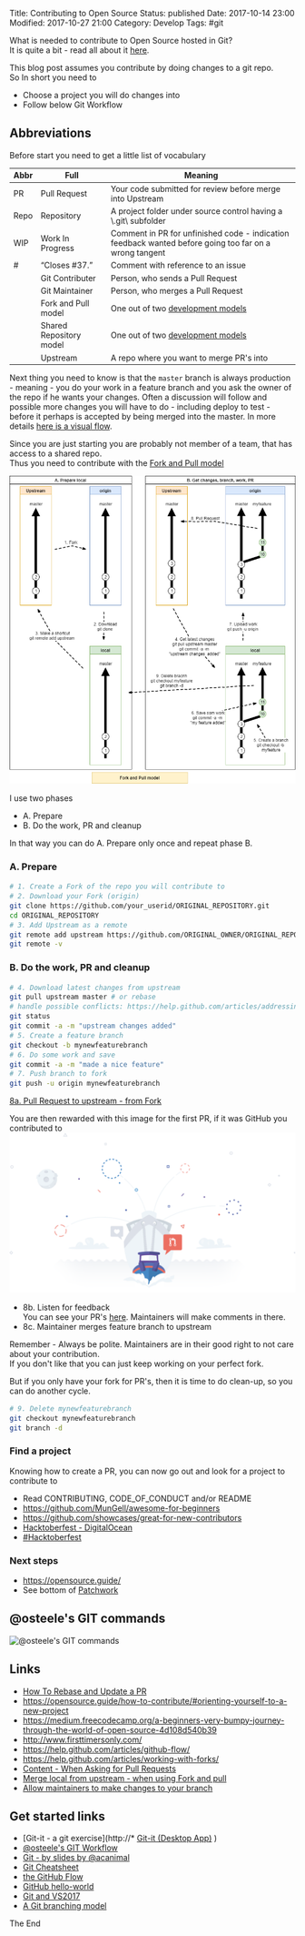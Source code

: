 Title: Contributing to Open Source
Status: published
Date: 2017-10-14 23:00
Modified: 2017-10-27 21:00
Category: Develop
Tags: #git

What is needed to contribute to Open Source hosted in Git?  
It is quite a bit - read all about it [here](https://opensource.guide/how-to-contribute/).

This blog post assumes you contribute by doing changes to a git repo.  
So In short you need to

* Choose a project you will do changes into
* Follow below Git Workflow

## Abbreviations

Before start you need to get a little list of vocabulary

|Abbr|Full|Meaning|
|---|---|---|
|PR|Pull Request|Your code submitted for review before merge into Upstream|
|Repo|Repository|A project folder under source control having a \\.git\ subfolder|
|WIP|Work In Progress|Comment in PR for unfinished code - indication feedback wanted before going too far on a wrong tangent|
|#|“Closes #37.”|Comment with reference to an issue|
||Git Contributer|Person, who sends a Pull Request|
||Git Maintainer|Person, who merges a Pull Request|
||Fork and Pull model|One out of two [development models](https://help.github.com/articles/about-collaborative-development-models/)|
||Shared Repository model|One out of two [development models](https://help.github.com/articles/about-collaborative-development-models/)|
||Upstream|A repo where you want to merge PR's into|

Next thing you need to know is that the `master` branch is always production - meaning - you do your work in a feature branch and you ask the owner of the repo if he wants your changes. Often a discussion will follow and possible more changes you will have to do - including deploy to test - before it perhaps is accepted by being merged into the master.
In more details [here is a visual flow](https://guides.github.com/introduction/flow/).

Since you are just starting you are probably not member of a team, that has access to a shared repo.  
Thus you need to contribute with the [Fork and Pull model](https://help.github.com/articles/about-collaborative-development-models/)

![Fork and Pull model](img/2017/2017-10-14-Fork-and-Pull.png "Fork and Pull model")

I use two phases

* A. Prepare
* B. Do the work, PR and cleanup

In that way you can do A. Prepare only once and repeat phase B.

### A. Prepare

```bash
# 1. Create a Fork of the repo you will contribute to
# 2. Download your Fork (origin)
git clone https://github.com/your_userid/ORIGINAL_REPOSITORY.git
cd ORIGINAL_REPOSITORY
# 3. Add Upstream as a remote
git remote add upstream https://github.com/ORIGINAL_OWNER/ORIGINAL_REPOSITORY.git
git remote -v
```

### B. Do the work, PR and cleanup

```bash
# 4. Download latest changes from upstream
git pull upstream master # or rebase
# handle possible conflicts: https://help.github.com/articles/addressing-merge-conflicts/
git status
git commit -a -m "upstream changes added"
# 5. Create a feature branch
git checkout -b mynewfeaturebranch
# 6. Do some work and save
git commit -a -m "made a nice feature"
# 7. Push branch to fork
git push -u origin mynewfeaturebranch
``` 
[8a. Pull Request to upstream - from Fork](https://help.github.com/articles/creating-a-pull-request-from-a-fork/)  

You are then rewarded with this image for the first PR, if it was GitHub you contributed to  
![The first Pull Request](img/2017/2017-10-14-profile-first-pr.png "The first Pull Request")

* 8b. Listen for feedback  
You can see your PR's [here](https://github.com/pulls). Maintainers will make comments in there.
* 8c. Maintainer merges feature branch to upstream

Remember - Always be polite. Maintainers are in their good right to not care about your contribution.  
If you don't like that you can just keep working on your perfect fork.

But if you only have your fork for PR's, then it is time to do clean-up, so you can do another cycle.

```bash
# 9. Delete mynewfeaturebranch
git checkout mynewfeaturebranch
git branch -d
```

### Find a project

Knowing how to create a PR, you can now go out and look for a project to contribute to

* Read CONTRIBUTING, CODE_OF_CONDUCT and/or README
* <https://github.com/MunGell/awesome-for-beginners>
* <https://github.com/showcases/great-for-new-contributors>
* [Hacktoberfest - DigitalOcean](https://hacktoberfest.digitalocean.com/?utm_source=local&utm_medium=email&utm_campaign=Hacktoberfest2017#projects)
* [#Hacktoberfest](https://github.com/search?q=state%3Aopen+label%3Ahacktoberfest+is%3Aissue&type=Issues&utf8=%E2%9C%93&utm_source=DigitalOcean_Hacktoberfest2017)

### Next steps

* <https://opensource.guide/>
* See bottom of [Patchwork](http://jlord.us/patchwork/)

## @osteele's GIT commands

![@osteele's GIT commands](http://images.osteele.com/2008/git-transport.png "@osteele's GIT commands")

## Links

* [How To Rebase and Update a PR](https://www.digitalocean.com/community/tutorials/how-to-rebase-and-update-a-pull-request)
* <https://opensource.guide/how-to-contribute/#orienting-yourself-to-a-new-project>
* <https://medium.freecodecamp.org/a-beginners-very-bumpy-journey-through-the-world-of-open-source-4d108d540b39>
* <http://www.firsttimersonly.com/>
* <https://help.github.com/articles/github-flow/>
* <https://help.github.com/articles/working-with-forks/>
* [Content - When Asking for Pull Requests](https://help.github.com/categories/collaborating-with-issues-and-pull-requests/)
* [Merge local from upstream - when using Fork and pull](https://help.github.com/articles/merging-an-upstream-repository-into-your-fork/)
* [Allow maintainers to make changes to your branch](https://help.github.com/articles/allowing-changes-to-a-pull-request-branch-created-from-a-fork/)

## Get started links

* [Git-it - a git exercise](http://* [Git-it (Desktop App)](https://github.com/jlord/git-it-electron)
)
* [@osteele's GIT Workflow](http://blog.osteele.com/2008/05/my-git-workflow/)
* [Git - by slides by @acanimal](http://slides.com/acanimal/git#/)
* [Git Cheatsheet](http://ndpsoftware.com/git-cheatsheet.html#loc=remote_repo;)
* [the GitHub Flow](https://guides.github.com/introduction/flow/)
* [GitHub hello-world](https://guides.github.com/activities/hello-world/)
* [Git and VS2017](https://docs.microsoft.com/en-us/vsts/git/gitquickstart?tabs=visual-studio)
* [A Git branching model](http://nvie.com/posts/a-successful-git-branching-model/)

The End